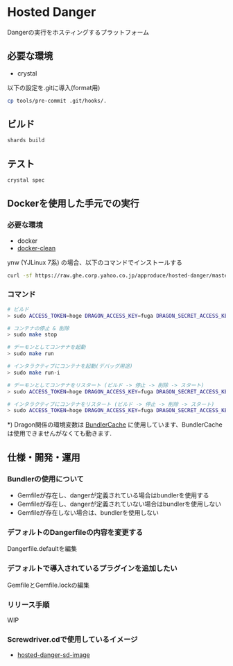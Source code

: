 # Hosted Danger

Dangerの実行をホスティングするプラットフォーム

## 必要な環境
- crystal

以下の設定を.gitに導入(format用)
```bash
cp tools/pre-commit .git/hooks/.
```

## ビルド
```bash
shards build
```

## テスト
```bash
crystal spec
```

## Dockerを使用した手元での実行

### 必要な環境
- docker
- [docker-clean](https://github.com/ZZROTDesign/docker-clean)

ynw (YJLinux 7系) の場合、以下のコマンドでインストールする
```bash
curl -sf https://raw.ghe.corp.yahoo.co.jp/approduce/hosted-danger/master/tools/setup | sudo bash -s
```

### コマンド
```bash
# ビルド
> sudo ACCESS_TOKEN=hoge DRAGON_ACCESS_KEY=fuga DRAGON_SECRET_ACCESS_KEY=hoga make build

# コンテナの停止 & 削除
> sudo make stop

# デーモンとしてコンテナを起動
> sudo make run

# インタラクティブにコンテナを起動(デバッグ用途)
> sudo make run-i

# デーモンとしてコンテナをリスタート (ビルド -> 停止 -> 削除 -> スタート)
> sudo ACCESS_TOKEN=hoge DRAGON_ACCESS_KEY=fuga DRAGON_SECRET_ACCESS_KEY=hoga make rerun

# インタラクティブにコンテナをリスタート (ビルド -> 停止 -> 削除 -> スタート)
> sudo ACCESS_TOKEN=hoge DRAGON_ACCESS_KEY=fuga DRAGON_SECRET_ACCESS_KEY=hoga make rerun-i
```

*) Dragon関係の環境変数は [BundlerCache](https://ghe.corp.yahoo.co.jp/approduce/BundlerCache) に使用しています、BundlerCacheは使用できませんがなくても動きます.

## 仕様・開発・運用

### Bundlerの使用について
- Gemfileが存在し、dangerが定義されている場合はbundlerを使用する
- Gemfileが存在し、dangerが定義されていない場合はbundlerを使用しない
- Gemfileが存在しない場合は、bundlerを使用しない

### デフォルトのDangerfileの内容を変更する
Dangerfile.defaultを編集

### デフォルトで導入されているプラグインを追加したい
GemfileとGemfile.lockの編集

### リリース手順
WIP

### Screwdriver.cdで使用しているイメージ
- [hosted-danger-sd-image](https://ghe.corp.yahoo.co.jp/approduce/hosted-danger-sd-image)
